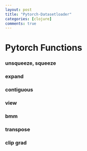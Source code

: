```yaml
---
layout: post
title: "Pytorch-Datasetloader"
categories: [clojure]
comments: true
---
```

# Pytorch Functions

### unsqueeze, squeeze

### expand

### contiguous

### view

### bmm

### transpose

### clip grad
